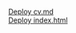 [Deploy cv.md](https://paxom4ik4.github.io/rsschool-cv/cv)  
[Deploy index.html](https://paxom4ik4.github.io/rsschool-cv/index)
